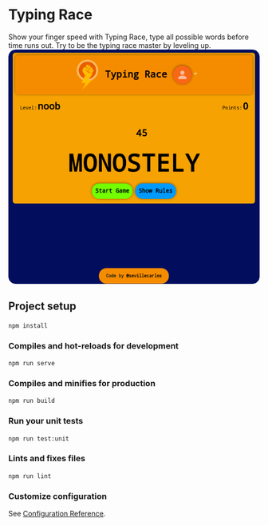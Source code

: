 # Typing Race
Show your finger speed with Typing Race, type all possible words before time runs out.
Try to be the typing race master by leveling up.
![Typing Race Image!](/assets/images/typing-race-image.png "Typing Race")
## Project setup
```
npm install
```

### Compiles and hot-reloads for development
```
npm run serve
```

### Compiles and minifies for production
```
npm run build
```

### Run your unit tests
```
npm run test:unit
```

### Lints and fixes files
```
npm run lint
```

### Customize configuration
See [Configuration Reference](https://cli.vuejs.org/config/).
